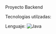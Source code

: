 Proyecto Backend

Tecnologias utilzadas:

Lenguaje:
![Java](https://img.shields.io/badge/java-%23ED8B00.svg?style=for-the-badge&logo=openjdk&logoColor=white)

